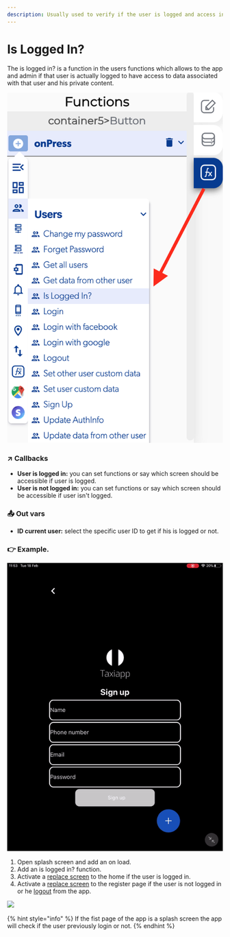 ```yaml
---
description: Usually used to verify if the user is logged and access in the app.
---
```


# Is Logged In?

The is logged in? is a function in the users functions which allows to the app and admin if that user is actually logged to have access to data associated with that user and his private content.

![](../../../.gitbook/assets/captura-de-pantalla-2020-02-10-a-la-s-10.40.34.png)



### ↗ Callbacks <a id="entry-vars"></a>

* **User is logged in:** you can set functions or say which screen should be accessible if user is logged.
* **User is not logged in:** you can set functions or say which screen should be accessible if user isn't logged.

### 📤 Out vars <a id="entry-vars"></a>

* **ID current user:** select the specific user ID to get if his is logged or not.

### 👉 Example.  <a id="examples"></a>

![](../../../.gitbook/assets/ezgif.com-video-to-gif-3.gif)

1. Open splash screen and add an on load.
2. Add an is logged in? function.
3. Activate a [replace screen](../navigation/replace-screen.md) to the home if the user is logged in.
4. Activate a [replace screen](../navigation/replace-screen.md) to the register page if the user is not logged in or he [logout](logout.md) from the app.

![](../../../.gitbook/assets/ezgif.com-video-to-gif-15%20%281%29.gif)

{% hint style="info" %}
If the fist page of the app is a splash screen the app will check if the user previously login or not. 
{% endhint %}

